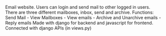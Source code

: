 Email website. Users can login and send mail to other logged in users.  There are three different mailboxes, inbox, send and archive. 
Functions: Send Mail - View Mailboxes - View emails - Archive and Unarchive emails - Reply emails
Made with django for backend and javascript for frontend. Connected with django APIs (in views.py) 
